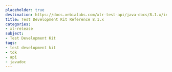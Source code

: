 ```yaml
---
placeholder: true
destination: https://docs.xebialabs.com/xlr-test-api/java-docs/8.1.x/index.html
title: Test Development Kit Reference 8.1.x
categories:
- xl-release
subject:
- Test Development Kit
tags:
- test development kit
- tdk
- api
- javadoc
---
```

